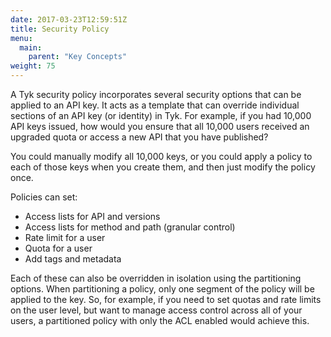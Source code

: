 ```yaml
---
date: 2017-03-23T12:59:51Z
title: Security Policy
menu:
  main:
    parent: "Key Concepts"
weight: 75
---
```


A Tyk security policy incorporates several security options that can be applied to an API key. It acts as a template that can override individual sections of an API key (or identity) in Tyk. For example, if you had 10,000 API keys issued, how would you ensure that all 10,000 users received an upgraded quota or access a new API that you have published?

You could manually modify all 10,000 keys, or you could apply a policy to each of those keys when you create them, and then just modify the policy once.

Policies can set:

* Access lists for API and versions
* Access lists for method and path (granular control)
* Rate limit for a user
* Quota for a user
* Add tags and metadata

Each of these can also be overridden in isolation using the partitioning options. When partitioning a policy, only one segment of the policy will be applied to the key. So, for example, if you need to set quotas and rate limits on the user level, but want to manage access control across all of your users, a partitioned policy with only the ACL enabled would achieve this.

